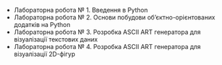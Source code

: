 - Лабораторна робота № 1. Введення в Python
- Лабораторна робота № 2. Основи побудови об’єктно-орієнтованих додатків на Python
- Лабораторна робота № 3. Розробка ASCII ART генератора для візуалізації текстових даних 
- Лабораторна робота № 4. Розробка ASCII ART генератора для візуалізації 2D-фігур 